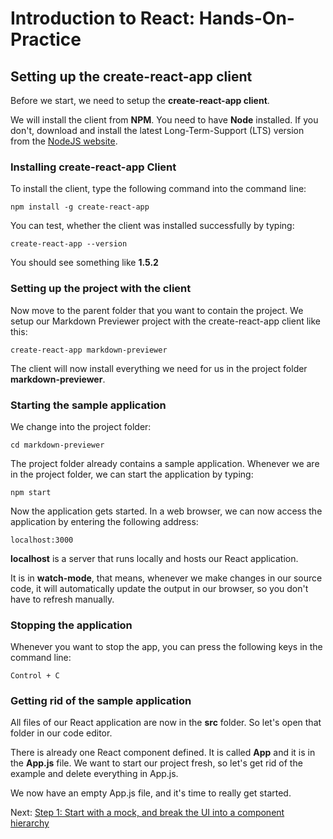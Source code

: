 # Introduction to React: Hands-On-Practice

## Setting up the create-react-app client

Before we start, we need to setup the **create-react-app client**.

We will install the client from **NPM**. You need to have **Node** installed. If you don't, download and install the latest Long-Term-Support (LTS) version from the [NodeJS website](https://nodejs.org/en/download/).

### Installing create-react-app Client

To install the client, type the following command into the command line:
```
npm install -g create-react-app
```
You can test, whether the client was installed successfully by typing:
```
create-react-app --version
```
You should see something like **1.5.2**

### Setting up the project with the client

Now move to the parent folder that you want to contain the project. We setup our Markdown Previewer project with the create-react-app client like this:
```
create-react-app markdown-previewer
```
The client will now install everything we need for us in the project folder **markdown-previewer**.

### Starting the sample application

We change into the project folder:
```
cd markdown-previewer
```
The project folder already contains a sample application. Whenever we are in the project folder, we can start the application by typing:
```
npm start
```
Now the application gets started. In a web browser, we can now access the application by entering the following address:
```
localhost:3000
```
**localhost** is a server that runs locally and hosts our React application.

It is in **watch-mode**, that means, whenever we make changes in our source code, it will automatically update the output in our browser, so you don't have to refresh manually.

### Stopping the application

Whenever you want to stop the app, you can press the following keys in the command line:
```
Control + C
```

### Getting rid of the sample application

All files of our React application are now in the **src** folder. So let's open that folder in our code editor.

There is already one React component defined. It is called **App** and it is in the **App.js** file. We want to start our project fresh, so let's get rid of the example and delete everything in App.js.

We now have an empty App.js file, and it's time to really get started.

Next: [Step 1: Start with a mock, and break the UI into a component hierarchy](tutorial-step-1.md)